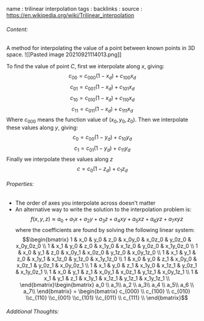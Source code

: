 name : trilinear interpolation
tags : 
backlinks : 
source : https://en.wikipedia.org/wiki/Trilinear_interpolation

###### Content:
A method for interpolating the value of a point between known points in 3D space.
![[Pasted image 20210921114013.png]]

To find the value of point $C$, first we interpolate along $x$, giving:
$$c_{00} = c_{000}(1-x_d)+c_{100}x_d$$
$$c_{01} = c_{001}(1-x_d)+c_{101}x_d$$
$$c_{10} = c_{010}(1-x_d)+c_{110}x_d$$
$$c_{11} = c_{011}(1-x_d)+c_{111}x_d$$
Where $c_{000}$ means the function value of $(x_0,y_0,z_0)$. Then we interpolate these values along $y$, giving:
$$c_{0} = c_{00}(1-y_d)+c_{10}y_d$$
$$c_{1} = c_{01}(1-y_d)+c_{11}y_d$$
Finally we interpolate these values along $z$
$$c = c_0(1-z_d)+c_1z_d$$

###### Properties:
- The order of axes you interpolate across doesn't matter
- An alternative way to write the solution to the interpolation problem is: $$f(x,y,z) \approx a_0+a_1x+a_2y+a_3z+a_4xy+a_5xz+a_6yz+a_7xyz$$ where the coefficients are found by solving the following linear system: $$\begin{bmatrix}
1 & x_0 & y_0 & z_0 & x_0y_0 & x_0z_0 & y_0z_0 & x_0y_0z_0 \\
1 & x_1 & y_0 & z_0 & x_1y_0 & x_1z_0 & y_0z_0 & x_1y_0z_0 \\
1 & x_0 & y_1 & z_0 & x_0y_1 & x_0z_0 & y_1z_0 & x_0y_1z_0 \\
1 & x_1 & y_1 & z_0 & x_1y_1 & x_1z_0 & y_1z_0 & x_1y_1z_0 \\
1 & x_0 & y_0 & z_1 & x_0y_0 & x_0z_1 & y_0z_1 & x_0y_0z_1 \\
1 & x_1 & y_0 & z_1 & x_1y_0 & x_1z_1 & y_0z_1 & x_1y_0z_1 \\
1 & x_0 & y_1 & z_1 & x_0y_1 & x_0z_1 & y_1z_1 & x_0y_1z_1 \\
1 & x_1 & y_1 & z_1 & x_1y_1 & x_1z_1 & y_1z_1 & x_1y_1z_1 \\
 \end{bmatrix}\begin{bmatrix}
 a_0 \\ a_1\\ a_2 \\ a_3\\ a_4 \\ a_5\\ a_6 \\ a_7\\
 \end{bmatrix} = \begin{bmatrix}
 c_{000} \\ c_{100} \\ c_{010} \\c_{110} \\c_{001} \\c_{101} \\c_{011} \\ c_{111} \\
 \end{bmatrix}$$

###### Additional Thoughts:
